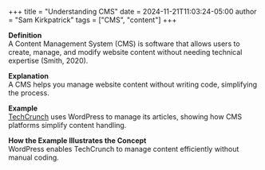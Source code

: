 +++
title = "Understanding CMS"
date = 2024-11-21T11:03:24-05:00
author =  "Sam Kirkpatrick"
tags =  ["CMS", "content"]
+++

**Definition**  
A Content Management System (CMS) is software that allows users to create, manage, and modify website content without needing technical expertise (Smith, 2020).

**Explanation**  
A CMS helps you manage website content without writing code, simplifying the process.

**Example**  
[TechCrunch](https://techcrunch.com) uses WordPress to manage its articles, showing how CMS platforms simplify content handling.

**How the Example Illustrates the Concept**  
WordPress enables TechCrunch to manage content efficiently without manual coding.